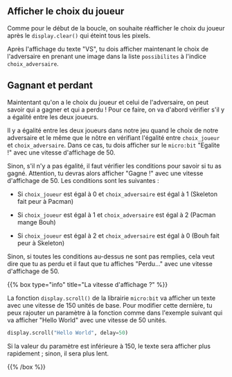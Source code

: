 ## Afficher le choix du joueur

Comme pour le début de la boucle, on souhaite réafficher le choix du joueur
après le `display.clear()` qui éteint tous les pixels.

Après l'affichage du texte "VS", tu dois afficher maintenant le choix
de l'adversaire en prenant une image dans la liste `possibilites` à l'indice
`choix_adversaire`.

## Gagnant et perdant

Maintentant qu'on a le choix du joueur et celui de l'adversaire, on peut savoir
qui a gagner et qui a perdu ! Pour ce faire, on va d'abord vérifier s'il y a
égalité entre les deux joueurs.

Il y a égalité entre les deux joueurs dans notre jeu quand le choix de
notre adversaire et le même que le nôtre en vérifiant l'égalité
entre `choix_joueur` et `choix_adversaire`. Dans ce cas, tu dois afficher sur le
`micro:bit` "Egalite !" avec une vitesse d'affichage de 50.

Sinon, s'il n'y a pas égalité, il faut vérifier les conditions pour savoir
si tu as gagné. Attention, tu devras alors afficher "Gagne !" avec une vitesse
d'affichage de 50. Les conditions sont les suivantes :

- Si `choix_joueur` est égal à 0 et `choix_adversaire` est égal à 1
(Skeleton fait peur à Pacman)

- Si `choix_joueur` est égal à 1 et `choix_adversaire` est égal à 2
(Pacman mange Bouh)

- Si `choix_joueur` est égal à 2 et `choix_adversaire` est égal à 0
(Bouh fait peur à Skeleton)

Sinon, si toutes les conditions au-dessus ne sont pas remplies,
cela veut dire que tu as perdu et il faut que tu affiches "Perdu..." avec
une vitesse d'affichage de 50.

{{% box type="info" title="La vitesse d'affichage ?" %}}

La fonction `display.scroll()` de la librairie `micro:bit` va afficher un texte
avec une vitesse de 150 unités de base. Pour modifier cette dernière, tu peux
rajouter un paramètre à la fonction comme dans l'exemple suivant qui va afficher
"Hello World" avec une vitesse de 50 unités.

```python
display.scroll("Hello World", delay=50)
```

Si la valeur du paramètre est inférieure à 150, le texte sera afficher plus
rapidement ; sinon, il sera plus lent.

{{% /box %}}
